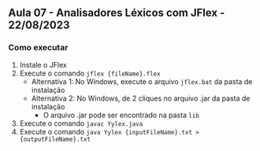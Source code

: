 ## Aula 07 - Analisadores Léxicos com JFlex - 22/08/2023

### Como executar

1. Instale o JFlex
2. Execute o comando `jflex {fileName}.flex`
   - Alternativa 1: No Windows, execute o arquivo `jflex.bat` da pasta de instalação
   - Alternativa 2: No Windows, de 2 cliques no arquivo .jar da pasta de instalação
      - O arquivo .jar pode ser encontrado na pasta `lib`
3. Execute o comando `javac Yylex.java`
4. Execute o comando `java Yylex {inputFileName}.txt > {outputFileName}.txt`
